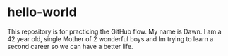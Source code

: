# hello-world
This repository is for practicing the GitHub flow. 
My name is Dawn. I am a 42 year old, single Mother of 2 wonderful boys and Im trying to learn a second career so we can have a better life.

